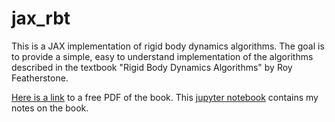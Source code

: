 # jax_rbt

This is a JAX implementation of rigid body dynamics algorithms. The goal is to provide a simple, easy to understand implementation of the algorithms described in the textbook "Rigid Body Dynamics Algorithms" by Roy Featherstone.

[Here is a link](https://bcourses.berkeley.edu/files/70847609/download?download_frd=1) to a free PDF of the book. This [jupyter notebook](featherstone/notes.ipynb) contains my notes on the book.
